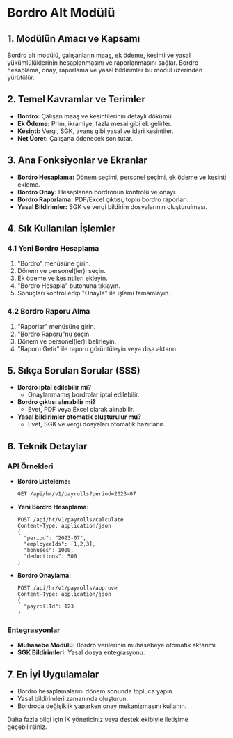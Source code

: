 # Bordro Alt Modülü

## 1. Modülün Amacı ve Kapsamı
Bordro alt modülü, çalışanların maaş, ek ödeme, kesinti ve yasal yükümlülüklerinin hesaplanmasını ve raporlanmasını sağlar. Bordro hesaplama, onay, raporlama ve yasal bildirimler bu modül üzerinden yürütülür.

## 2. Temel Kavramlar ve Terimler
- **Bordro:** Çalışan maaş ve kesintilerinin detaylı dökümü.
- **Ek Ödeme:** Prim, ikramiye, fazla mesai gibi ek gelirler.
- **Kesinti:** Vergi, SGK, avans gibi yasal ve idari kesintiler.
- **Net Ücret:** Çalışana ödenecek son tutar.

## 3. Ana Fonksiyonlar ve Ekranlar
- **Bordro Hesaplama:** Dönem seçimi, personel seçimi, ek ödeme ve kesinti ekleme.
- **Bordro Onay:** Hesaplanan bordronun kontrolü ve onayı.
- **Bordro Raporlama:** PDF/Excel çıktısı, toplu bordro raporları.
- **Yasal Bildirimler:** SGK ve vergi bildirim dosyalarının oluşturulması.

## 4. Sık Kullanılan İşlemler
### 4.1 Yeni Bordro Hesaplama
1. "Bordro" menüsüne girin.
2. Dönem ve personel(ler)i seçin.
3. Ek ödeme ve kesintileri ekleyin.
4. "Bordro Hesapla" butonuna tıklayın.
5. Sonuçları kontrol edip "Onayla" ile işlemi tamamlayın.

### 4.2 Bordro Raporu Alma
1. "Raporlar" menüsüne girin.
2. "Bordro Raporu"nu seçin.
3. Dönem ve personel(ler)i belirleyin.
4. "Raporu Getir" ile raporu görüntüleyin veya dışa aktarın.

## 5. Sıkça Sorulan Sorular (SSS)
- **Bordro iptal edilebilir mi?**
  - Onaylanmamış bordrolar iptal edilebilir.
- **Bordro çıktısı alınabilir mi?**
  - Evet, PDF veya Excel olarak alınabilir.
- **Yasal bildirimler otomatik oluşturulur mu?**
  - Evet, SGK ve vergi dosyaları otomatik hazırlanır.

## 6. Teknik Detaylar
### API Örnekleri
- **Bordro Listeleme:**
  ```http
  GET /api/hr/v1/payrolls?period=2023-07
  ```
- **Yeni Bordro Hesaplama:**
  ```http
  POST /api/hr/v1/payrolls/calculate
  Content-Type: application/json
  {
    "period": "2023-07",
    "employeeIds": [1,2,3],
    "bonuses": 1000,
    "deductions": 500
  }
  ```
- **Bordro Onaylama:**
  ```http
  POST /api/hr/v1/payrolls/approve
  Content-Type: application/json
  {
    "payrollId": 123
  }
  ```

### Entegrasyonlar
- **Muhasebe Modülü:** Bordro verilerinin muhasebeye otomatik aktarımı.
- **SGK Bildirimleri:** Yasal dosya entegrasyonu.

## 7. En İyi Uygulamalar
- Bordro hesaplamalarını dönem sonunda topluca yapın.
- Yasal bildirimleri zamanında oluşturun.
- Bordroda değişiklik yaparken onay mekanizmasını kullanın.

Daha fazla bilgi için İK yöneticiniz veya destek ekibiyle iletişime geçebilirsiniz. 